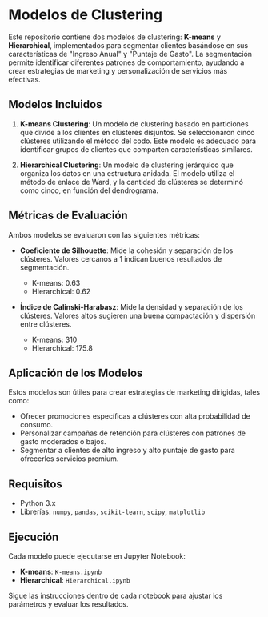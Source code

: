 # Modelos de Clustering

Este repositorio contiene dos modelos de clustering: **K-means** y **Hierarchical**, implementados para segmentar clientes basándose en sus características de "Ingreso Anual" y "Puntaje de Gasto". La segmentación permite identificar diferentes patrones de comportamiento, ayudando a crear estrategias de marketing y personalización de servicios más efectivas.

## Modelos Incluidos

1. **K-means Clustering**: Un modelo de clustering basado en particiones que divide a los clientes en clústeres disjuntos. Se seleccionaron cinco clústeres utilizando el método del codo. Este modelo es adecuado para identificar grupos de clientes que comparten características similares.

2. **Hierarchical Clustering**: Un modelo de clustering jerárquico que organiza los datos en una estructura anidada. El modelo utiliza el método de enlace de Ward, y la cantidad de clústeres se determinó como cinco, en función del dendrograma.

## Métricas de Evaluación

Ambos modelos se evaluaron con las siguientes métricas:

- **Coeficiente de Silhouette**: Mide la cohesión y separación de los clústeres. Valores cercanos a 1 indican buenos resultados de segmentación.
  - K-means: 0.63
  - Hierarchical: 0.62

- **Índice de Calinski-Harabasz**: Mide la densidad y separación de los clústeres. Valores altos sugieren una buena compactación y dispersión entre clústeres.
  - K-means: 310
  - Hierarchical: 175.8

## Aplicación de los Modelos

Estos modelos son útiles para crear estrategias de marketing dirigidas, tales como:
- Ofrecer promociones específicas a clústeres con alta probabilidad de consumo.
- Personalizar campañas de retención para clústeres con patrones de gasto moderados o bajos.
- Segmentar a clientes de alto ingreso y alto puntaje de gasto para ofrecerles servicios premium.

## Requisitos

- Python 3.x
- Librerías: `numpy`, `pandas`, `scikit-learn`, `scipy`, `matplotlib`

## Ejecución

Cada modelo puede ejecutarse en Jupyter Notebook:
- **K-means**: `K-means.ipynb`
- **Hierarchical**: `Hierarchical.ipynb`

Sigue las instrucciones dentro de cada notebook para ajustar los parámetros y evaluar los resultados.
